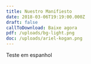 ```yaml
---
title: Nuestro Manifiesto
date: 2018-03-06T19:19:00.000Z
draft: false
callToDownload: Baixe agora
pdf: /uploads/bg-light.png
doc: /uploads/ariel-kogan.png
---
```

Teste em espanhol
